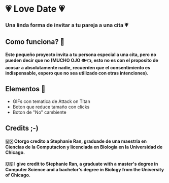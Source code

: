 # 💗 Love Date 💗

### Una linda forma de invitar a tu pareja a una cita 💗

## Como funciona? 💌

#### Este pequeño proyecto invita a tu persona especial a una cita, pero no pueden decir que no (MUCHO OJO 👁️👈, esto no es con el proposito de acosar a absolutamente nadie, recuerden que el consentimiento es indispensable, espero que no sea utilizado con otras intenciones).

## Elementos 🎏
- GIFs con tematica de Attack on Titan
- Boton que reduce tamaño con clicks
- Boton de "No" cambiente

## Credits ;-)

#### 🇲🇽  Otorgo credito a Stephanie Ran, graduade de una maestria en Ciencias de la Computacion y licenciada en Biologia en la Universidad de Chicago.

####  🇺🇸  I give credit to Stephanie Ran, a graduate with a master's degree in Computer Science and a bachelor's degree in Biology from the University of Chicago.
